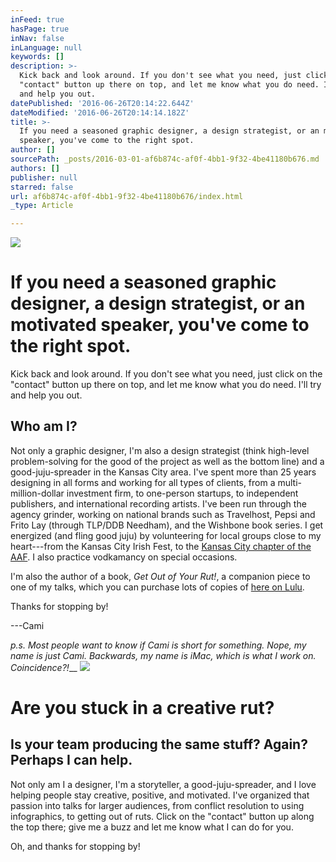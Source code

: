 ```yaml
---
inFeed: true
hasPage: true
inNav: false
inLanguage: null
keywords: []
description: >-
  Kick back and look around. If you don't see what you need, just click on the
  "contact" button up there on top, and let me know what you do need. I'll try
  and help you out. 
datePublished: '2016-06-26T20:14:22.644Z'
dateModified: '2016-06-26T20:14:14.182Z'
title: >-
  If you need a seasoned graphic designer, a design strategist, or an motivated
  speaker, you've come to the right spot. 
author: []
sourcePath: _posts/2016-03-01-af6b874c-af0f-4bb1-9f32-4be41180b676.md
authors: []
publisher: null
starred: false
url: af6b874c-af0f-4bb1-9f32-4be41180b676/index.html
_type: Article

---
```

![](https://the-grid-user-content.s3-us-west-2.amazonaws.com/5f9eef43-0f68-4942-8691-55888e969ba2.jpg)

# If you need a seasoned graphic designer, a design strategist, or an motivated speaker, you've come to the right spot. 

Kick back and look around. If you don't see what you need, just click on the "contact" button up there on top, and let me know what you do need. I'll try and help you out. 

## Who am I? 

Not only a graphic designer, I'm also a design strategist (think high-level problem-solving for the good of the project as well as the bottom line) and a good-juju-spreader in the Kansas City area. I've spent more than 25 years designing in all forms and working for all types of clients, from a multi-million-dollar investment firm, to one-person startups, to independent publishers, and international recording artists. I've been run through the agency grinder, working on national brands such as Travelhost, Pepsi and Frito Lay (through TLP/DDB Needham), and the Wishbone book series. I get energized (and fling good juju) by volunteering for local groups close to my heart---from the Kansas City Irish Fest, to the [Kansas City chapter of the AAF][0]. I also practice vodkamancy on special occasions.

I'm also the author of a book, _Get Out of Your Rut!_, a companion piece to one of my talks, which you can purchase lots of copies of [here on Lulu][1].

Thanks for stopping by!

---Cami

_p.s. Most people want to know if Cami is short for something. Nope, my name is just Cami. Backwards, my name is iMac, which is what I work on. Coincidence?!___
![](https://the-grid-user-content.s3-us-west-2.amazonaws.com/ecaf40ab-0d30-419d-88c9-4536fe0b40d5.png)

# Are you stuck in a creative rut? 

## Is your team producing the same stuff? Again? Perhaps I can help. 

Not only am I a designer, I'm a storyteller, a good-juju-spreader, and I love helping people stay creative, positive, and motivated. I've organized that passion into talks for larger audiences, from conflict resolution to using infographics, to getting out of ruts. Click on the "contact" button up along the top there; give me a buzz and let me know what I can do for you.

Oh, and thanks for stopping by!

[0]: https://aafkc.com/
[1]: http://www.lulu.com/product/paperback/get-out-of-your-rut/15539558?productTrackingContext=search_results/search_shelf/center/2